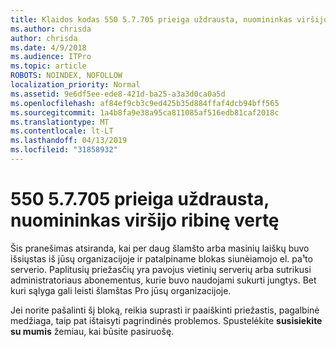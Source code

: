```yaml
---
title: Klaidos kodas 550 5.7.705 prieiga uždrausta, nuomininkas viršijo ribinę vertę
ms.author: chrisda
author: chrisda
ms.date: 4/9/2018
ms.audience: ITPro
ms.topic: article
ROBOTS: NOINDEX, NOFOLLOW
localization_priority: Normal
ms.assetid: 9e6df5ee-ede8-421d-ba25-a3a3d0ca0a5d
ms.openlocfilehash: af84ef9cb3c9ed425b35d884ffaf4dcb94bff565
ms.sourcegitcommit: 1a4b8fa9e38a95ca811085af516edb81caf2018c
ms.translationtype: MT
ms.contentlocale: lt-LT
ms.lasthandoff: 04/13/2019
ms.locfileid: "31858932"
---
```

# <a name="550-57705-access-denied-tenant-has-exceeded-threshold"></a>550 5.7.705 prieiga uždrausta, nuomininkas viršijo ribinę vertę

Šis pranešimas atsiranda, kai per daug šlamšto arba masinių laiškų buvo išsiųstas iš jūsų organizacijoje ir patalpiname blokas siunèiamojo el. pa¹to serverio.
Paplitusių priežasčių yra pavojus vietinių serverių arba sutrikusi administratoriaus abonementus, kurie buvo naudojami sukurti jungtys. Bet kuri sąlyga gali leisti šlamštas Pro jūsų organizacijoje.

Jei norite pašalinti šį bloką, reikia suprasti ir paaiškinti priežastis, pagalbinė medžiaga, taip pat ištaisyti pagrindinės problemos.
Spustelėkite **susisiekite su mumis** žemiau, kai būsite pasiruošę.
